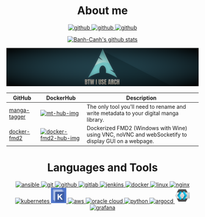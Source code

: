 <h1 align="center">About me</h1>

<p align="center">
	<a href="https://github.com/Banh-Canh" target="_blank">
		<img src="https://www.vectorlogo.zone/logos/github/github-tile.svg" alt="github" width="auto" height="60"/>
	</a>
	<a href="https://hub.docker.com/u/banhcanh" target="_blank">
		<img src="https://www.vectorlogo.zone/logos/docker/docker-tile.svg" alt="github" width="auto" height="60"/>
	</a>
	<a href="https://www.linkedin.com/in/victor-hang/" target="_blank">
		<img src="https://www.vectorlogo.zone/logos/linkedin/linkedin-tile.svg" alt="github" width="auto" height="60"/>
	</a>
</p>

<p align="center">
  <a href="https://github.com/Banh-Canh"><img src=https://github-readme-stats.vercel.app/api/?username=Banh-Canh&show_owner&count_private=true" alt="Banh-Canh's github stats"></a>
</p>
 
<p align="center">
  <a href="https://archlinux.org"><img src="images/archporn000.png" alt="BTW I use Arch"></a>
</p>
	  
| GitHub | DockerHub | Description |
|--------|-----------|-------------|
| [manga-tagger][mt-git-lnk]        | [![mt-hub-img]][mt-hub-lnk]         | The only tool you'll need to rename and write metadata to your digital manga library. |
| [docker-fmd2][docker-fmd2-git-lnk]        | [![docker-fmd2-hub-img]][docker-fmd2-hub-lnk]         | Dockerized FMD2 (Windows with Wine) using VNC, noVNC and webSocketify to display GUI on a webpage. |

<h1 align="center">Languages and Tools</h1>
  
<p align="center">
	<a href="https://www.ansible.com/" target="_blank">
		<img src="https://www.vectorlogo.zone/logos/ansible/ansible-icon.svg" alt="ansible" width="40" height="40"/>
	</a>
	<a href="https://git-scm.com/" target="_blank">
		<img src="https://www.vectorlogo.zone/logos/git-scm/git-scm-icon.svg" alt="git" width="40" height="40"/>
	</a>
	<a href="https://github.com/" target="_blank">
		<img src="https://www.vectorlogo.zone/logos/github/github-tile.svg" alt="github" width="40" height="40"/>
	</a>
	<a href="https://about.gitlab.com/" target="_blank">
		<img src="https://www.vectorlogo.zone/logos/gitlab/gitlab-icon.svg" alt="gitlab" width="40" height="40"/>
	</a>
	<a href="https://www.jenkins.io" target="_blank">
		<img src="https://www.vectorlogo.zone/logos/jenkins/jenkins-icon.svg" alt="jenkins" width="40" height="40"/>
	</a>
	<a href="https://www.docker.com/" target="_blank">
		<img src="https://www.vectorlogo.zone/logos/docker/docker-icon.svg" alt="docker" width="40" height="40"/>
	</a>
	<a href="https://www.linux.org/" target="_blank">
		<img src="https://www.vectorlogo.zone/logos/linux/linux-icon.svg" alt="linux" width="40" height="40"/>
	</a>
	<a href="https://www.nginx.com/" target="_blank">
		<img src="https://www.vectorlogo.zone/logos/nginx/nginx-icon.svg" alt="nginx" width="40" height="40"/>
	</a>
	<a href="https://kubernetes.io" target="_blank">
		<img src="https://www.vectorlogo.zone/logos/kubernetes/kubernetes-icon.svg" alt="kubernetes" width="40" height="40"/>
	</a>
	<a href="https://kustomize.io" target="_blank">
		<img src="images/kustomizeporn000.png" alt="kustomize" width="40" height="40"/>
	</a>
	<a href="https://aws.amazon.com/" target="_blank">
		<img src="https://www.vectorlogo.zone/logos/amazon_aws/amazon_aws-icon.svg" alt="aws" width="40" height="40"/>
	</a>
  	<a href="https://www.oracle.com/cloud/" target="_blank">
		<img src="https://www.vectorlogo.zone/logos/oracle/oracle-icon.svg" alt="oracle cloud" width="40" height="40"/>
	</a>
  	<a href="https://www.python.org/" target="_blank">
		<img src="https://www.vectorlogo.zone/logos/python/python-icon.svg" alt="python" width="40" height="40"/>
	</a>
	<a href="https://github.com/argoproj/argo-cd" target="_blank">
		<img src="https://www.vectorlogo.zone/logos/argoprojio/argoprojio-icon.svg" alt="argocd" width="40" height="40"/>
	</a>
	<a href="https://www.keycloak.org" target="_blank">
		<img src="images/keycloakporn000.svg" alt="keycloak" width="40" height="40"/>
	</a>
	<a href="https://grafana.com" target="_blank">
		<img src="https://www.vectorlogo.zone/logos/grafana/grafana-icon.svg" alt="grafana" width="40" height="40"/>
	</a>
	
</p>
                                              
[mt-git-lnk]: https://github.com/banh-canh/manga-tagger
[mt-hub-img]: https://img.shields.io/docker/pulls/banhcanh/manga-tagger.svg
[mt-hub-lnk]: https://hub.docker.com/r/banhcanh/manga-tagger

[docker-fmd2-git-lnk]: https://github.com/banh-canh/docker-fmd2
[docker-fmd2-hub-img]: https://img.shields.io/docker/pulls/banhcanh/docker-fmd2.svg
[docker-fmd2-hub-lnk]: https://hub.docker.com/r/banhcanh/docker-fmd2
<!--
### Hi there 👋
**Banh-Canh/Banh-Canh** is a ✨ _special_ ✨ repository because its `README.md` (this file) appears on your GitHub profile.

Here are some ideas to get you started:

- 🔭 I’m currently working on ...
- 🌱 I’m currently learning ...
- 👯 I’m looking to collaborate on ...
- 🤔 I’m looking for help with ...
- 💬 Ask me about ...
- 📫 How to reach me: ...
- 😄 Pronouns: ...
- ⚡ Fun fact: ...

<p align="center">
  <a href="https://github.com/Banh-Canh"><img src="https://github-readme-stats.vercel.app/api/top-langs/?username=Banh-Canh&langs_count=10&hide=html,css,scss,autohotkey,papyrus" alt="Banh-Canh's github stats"></a>
</p>
-->
